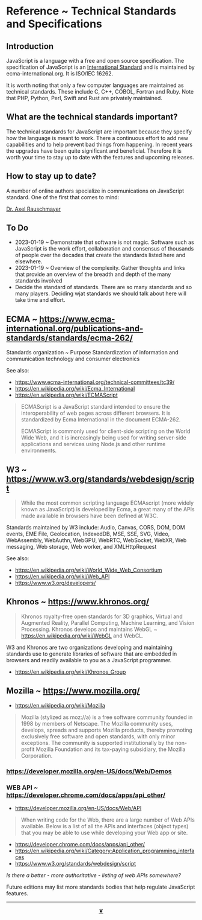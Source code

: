 # Reference ~ Technical Standards and Specifications


## Introduction

JavaScript is a language with a free and open source specification. The specification of JavaScript is an [International Standard]( https://en.wikipedia.org/wiki/International_standard ) and is maintained by ecma-international.org. It is ISO/IEC 16262.

It is worth noting that only a few computer languages are maintained as technical standards. These include C, C++, COBOL, Fortran and Ruby. Note that PHP, Python, Perl, Swift and Rust are privately maintained.

## What are the technical standards important?

The technical standards for JavaScript are important because they specify how the language is meant to work. There a continuous effort to add new capabilities and to help prevent bad things from happening. In recent years the upgrades have been quite significant and beneficial. Therefore it is worth your time to stay up to date with the features and upcoming releases.

## How to stay up to date?

A number of online authors specialize in communications on JavaScript standard. One of the first that comes to mind:

[Dr. Axel Rauschmayer]( https://2ality.com/ )



## To Do

* 2023-01-19 ~ Demonstrate that software is not magic. Software such as JavaScript is the work effort, collaboration and consensus of thousands of people over the decades that create the standards listed here and elsewhere.
* 2023-01-19 ~ Overview of the complexity. Gather thoughts and links that provide an overview of the breadth and depth of the many standards involved
* Decide the standard of standards. There are so many standards and so many players. Deciding wjat standards we should talk about here will take time and effort.



## ECMA ~ https://www.ecma-international.org/publications-and-standards/standards/ecma-262/

Standards organization ~ Purpose	Standardization of information and communication technology and consumer electronics

See also:
* https://www.ecma-international.org/technical-committees/tc39/
* https://en.wikipedia.org/wiki/Ecma_International
* https://en.wikipedia.org/wiki/ECMAScript
>ECMAScript is a JavaScript standard intended to ensure the interoperability of web pages across different browsers. It is standardized by Ecma International in the document ECMA-262.
>
>ECMAScript is commonly used for client-side scripting on the World Wide Web, and it is increasingly being used for writing server-side applications and services using Node.js and other runtime environments.


## W3 ~  https://www.w3.org/standards/webdesign/script

>While the most common scripting language ECMAscript (more widely known as JavaScript) is developed by Ecma, a great many of the APIs made available in browsers have been defined at W3C.

Standards maintained by W3 include: Audio, Canvas, CORS, DOM, DOM events, EME File, Geolocation, IndexedDB, MSE, SSE, SVG, Video, WebAssembly, WebAuthn, WebGPU, WebRTC, WebSocket, WebXR, Web messaging, Web storage, Web worker, and XMLHttpRequest

See also:

* https://en.wikipedia.org/wiki/World_Wide_Web_Consortium
* https://en.wikipedia.org/wiki/Web_API
* https://www.w3.org/developers/


## Khronos ~ https://www.khronos.org/

>Khronos royalty-free open standards for 3D graphics, Virtual and Augmented Reality, Parallel Computing, Machine Learning, and Vision Processing. Khronos develops and maintains WebGL ~ https://en.wikipedia.org/wiki/WebGL and WebCL.

W3 and Khronos are two organizations developing and maintaining standards use to generate libraries of software that are embedded in browsers and readily available to you as a JavaScript programmer.

* https://en.wikipedia.org/wiki/Khronos_Group



## Mozilla ~ https://www.mozilla.org/

* https://en.wikipedia.org/wiki/Mozilla
> Mozilla (stylized as moz://a) is a free software community founded in 1998 by members of Netscape. The Mozilla community uses, develops, spreads and supports Mozilla products, thereby promoting exclusively free software and open standards, with only minor exceptions. The community is supported institutionally by the non-profit Mozilla Foundation and its tax-paying subsidiary, the Mozilla Corporation.

### https://developer.mozilla.org/en-US/docs/Web/Demos



### WEB API ~ https://developer.chrome.com/docs/apps/api_other/

* https://developer.mozilla.org/en-US/docs/Web/API

>When writing code for the Web, there are a large number of Web APIs available. Below is a list of all the APIs and interfaces (object types) that you may be able to use while developing your Web app or site.

* https://developer.chrome.com/docs/apps/api_other/
* https://en.wikipedia.org/wiki/Category:Application_programming_interfaces
* https://www.w3.org/standards/webdesign/script

_Is there a better - more authoritative - listing of web APIs somewhere?_

Future editions may list more standards bodies that help regulate JavaScript features.


***

<center title="Hello! Click me to go up to the top" ><a class=aDingbat href=javascript:window.scrollTo(0,0);> ❦ </a></center>